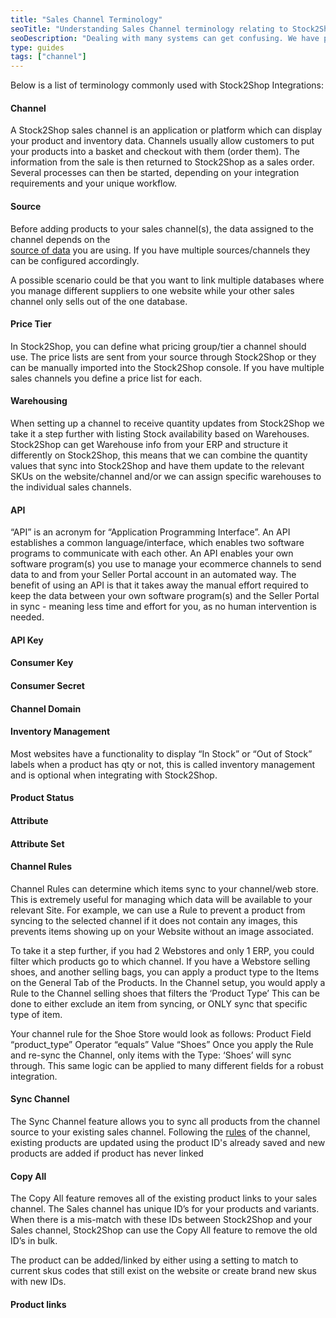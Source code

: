 ```yaml
---
title: "Sales Channel Terminology"
seoTitle: "Understanding Sales Channel terminology relating to Stock2Shop"
seoDescription: "Dealing with many systems can get confusing. We have put together a guide for Stock2Shop Sales Channel terms."
type: guides
tags: ["channel"]
---
```


Below is a list of terminology commonly used with Stock2Shop Integrations:

#### Channel
A Stock2Shop sales channel is an application or platform which can display your product and inventory data. Channels 
usually allow customers to put your products into a basket and checkout with them (order them). The information from the
sale is then returned to Stock2Shop as a sales order. Several processes can then be started, depending on your 
integration requirements and your unique workflow.

#### Source
Before adding products to your sales channel(s), the data assigned to the channel depends on the  
[source of data](/help/how-to/sources/index "...") you are using. If you have multiple 
sources/channels they can be configured accordingly. 

A possible scenario could be that you want to link multiple databases where you manage different suppliers to one 
website while your other sales channel only sells out of the one database.


#### Price Tier
In Stock2Shop, you can define what pricing group/tier a channel should use. The price lists are sent from your source 
through Stock2Shop or they can be manually imported into the Stock2Shop console. If you have multiple sales channels you
define a price list for each.

#### Warehousing
When setting up a channel to receive quantity updates from Stock2Shop we take it a step further with listing Stock 
availability based on Warehouses. Stock2Shop can get Warehouse info from your ERP and structure it differently on 
Stock2Shop, this means that we can combine the quantity values that sync into Stock2Shop and have them update to the 
relevant SKUs on the website/channel and/or we can assign specific warehouses to the individual sales channels.

#### API

“API” is an acronym for “Application Programming Interface”. An API establishes a common language/interface, which 
enables two software programs to communicate with each other. An API enables your own software program(s) you use to 
manage your ecommerce channels to send data to and from your Seller Portal account in an automated way.
The benefit of using an API is that it takes away the manual effort required to keep the data between your own software 
program(s) and the Seller Portal in sync - meaning less time and effort for you, as no human intervention is needed.

#### API Key

#### Consumer Key

#### Consumer Secret

#### Channel Domain

#### Inventory Management
Most websites have a functionality to display “In Stock” or “Out of Stock” labels when a product has qty or not, 
this is called inventory management and is optional when integrating with Stock2Shop.

#### Product Status

#### Attribute

#### Attribute Set

#### Channel Rules

Channel Rules can determine which items sync to your channel/web store.
This is extremely useful for managing which data will be available to your relevant Site.
For example, we can use a Rule to prevent a product from syncing to the selected channel if it does not contain any 
images, this prevents items showing up on your Website without an image associated.

To take it a step further, if you had 2 Webstores and only 1 ERP, you could filter which products go to which channel.
If you have a Webstore selling shoes, and another selling bags, you can apply a product type to the 
Items on the General Tab of the Products.
In the Channel setup, you would apply a Rule to the Channel selling shoes that filters the ‘Product Type’
This can be done to either exclude an item from syncing, or ONLY sync that specific type of item.

Your channel rule for the Shoe Store would look as follows:
Product Field “product_type” Operator “equals” Value “Shoes”
Once you apply the Rule and re-sync the Channel, only items with the Type: ‘Shoes’ will sync through.
This same logic can be applied to many different fields for a robust integration.

#### Sync Channel
The Sync Channel feature allows you to sync all products from the channel source to your existing sales channel. 
Following the [rules](/help/how-to/channels/channel_rules "...") of the channel, existing products are updated using the product ID's already saved and
new products are added if  product has never linked

#### Copy All
The Copy All feature removes all of the existing product links to your sales channel. 
The Sales channel has unique ID’s for your products and variants. 
When there is a mis-match with these IDs between Stock2Shop and your Sales channel, Stock2Shop can use the Copy All 
feature to remove the old ID’s in bulk.

The product can be added/linked by either using a setting to match to current skus codes that still exist on the website
or create brand new skus with new IDs.

#### Product links


